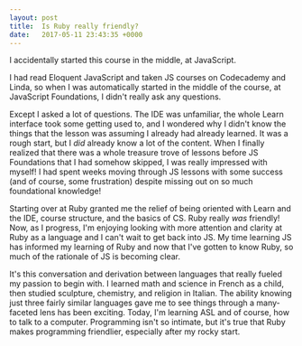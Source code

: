 ```yaml
---
layout: post
title:  Is Ruby really friendly? 
date:   2017-05-11 23:43:35 +0000
---
```



I accidentally started this course in the middle, at JavaScript. 

I had read Eloquent JavaScript and taken JS courses on Codecademy and Linda, so when I was automatically started in the middle of the course, at JavaScript Foundations, I didn't really ask any questions. 

Except I asked a lot of questions. The IDE was unfamiliar, the whole Learn interface took some getting used to, and I wondered why I didn't know the things that the lesson was assuming I already had already learned. It was a rough start, but I *did* already know a lot of the content. When I finally realized that there was a whole treasure trove of lessons before JS Foundations that I had somehow skipped, I was really impressed with myself! I had spent weeks moving through JS lessons with some success (and of course, some frustration) despite missing out on so much foundational knowledge!

Starting over at Ruby granted me the relief of being oriented with Learn and the IDE, course structure, and the basics of CS. Ruby really *was* friendly! Now, as I progress, I'm enjoying looking with more attention and clarity at Ruby as a language and I can't wait to get back into JS. My time learning JS has informed my learning of Ruby and now that I've gotten to know Ruby, so much of the rationale of JS is becoming clear. 

It's this conversation and derivation between languages that really fueled my passion to begin with. I learned math and science in French as a child, then studied sculpture, chemistry, and religion in Italian. The ability knowing just three fairly similar languages gave me to see things through a many-faceted lens has been exciting. Today, I'm learning ASL and of course, how to talk to a computer. Programming isn't so intimate, but it's true that Ruby makes programming friendlier, especially after my rocky start. 



